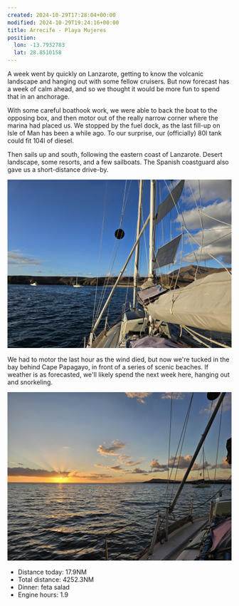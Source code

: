 ```yaml
---
created: 2024-10-29T17:28:04+00:00
modified: 2024-10-29T19:24:16+00:00
title: Arrecife - Playa Mujeres
position:
  lon: -13.7932783
  lat: 28.8510158
---
```


A week went by quickly on Lanzarote, getting to know the volcanic landscape and hanging out with some fellow cruisers. But now forecast has a week of calm ahead, and so we thought it would be more fun to spend that in an anchorage. 

With some careful boathook work, we were able to back the boat to the opposing box, and then motor out of the really narrow corner where the marina had placed us. We stopped by the fuel dock, as the last fill-up on Isle of Man has been a while ago. To our surprise, our (officially) 80l tank could fit 104l of diesel.

Then sails up and south, following the eastern coast of Lanzarote. Desert landscape, some resorts, and a few sailboats. The Spanish coastguard also gave us a short-distance drive-by.

![Image](../2024/8b653faf2cf1d6ed4393b302b9083f96.jpg) 

We had to motor the last hour as the wind died, but now we're tucked in the bay behind Cape Papagayo, in front of a series of scenic beaches. If weather is as forecasted, we'll likely spend the next week here, hanging out and snorkeling.

![Image](../2024/bb06a2bc2502872e8052d59a9bda6dfb.jpg) 

* Distance today: 17.9NM
* Total distance: 4252.3NM
* Dinner: feta salad
* Engine hours: 1.9
